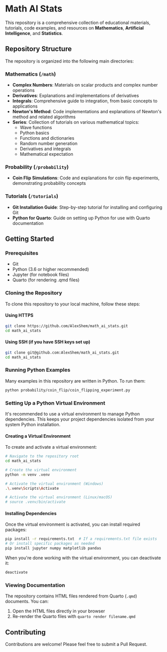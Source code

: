 # Math AI Stats

This repository is a comprehensive collection of educational materials, tutorials, code examples, and resources on **Mathematics**, **Artificial Intelligence**, and **Statistics**.

## Repository Structure

The repository is organized into the following main directories:

### Mathematics (`/math`)

- **Complex Numbers**: Materials on scalar products and complex number operations
- **Derivatives**: Explanations and implementations of derivatives
- **Integrals**: Comprehensive guide to integration, from basic concepts to applications
- **Newton's Method**: Code implementations and explanations of Newton's method and related algorithms
- **Series**: Collection of tutorials on various mathematical topics:
  - Wave functions
  - Python basics
  - Functions and dictionaries
  - Random number generation
  - Derivatives and integrals
  - Mathematical expectation

### Probability (`/probability`)

- **Coin Flip Simulations**: Code and explanations for coin flip experiments, demonstrating probability concepts

### Tutorials (`/tutorials`)

- **Git Installation Guide**: Step-by-step tutorial for installing and configuring Git
- **Python for Quarto**: Guide on setting up Python for use with Quarto documentation

## Getting Started

### Prerequisites

- Git
- Python (3.6 or higher recommended)
- Jupyter (for notebook files)
- Quarto (for rendering .qmd files)

### Cloning the Repository

To clone this repository to your local machine, follow these steps:

#### Using HTTPS

```bash
git clone https://github.com/AlexShem/math_ai_stats.git
cd math_ai_stats
```

#### Using SSH (if you have SSH keys set up)

```bash
git clone git@github.com:AlexShem/math_ai_stats.git
cd math_ai_stats
```

### Running Python Examples

Many examples in this repository are written in Python. To run them:

```bash
python probability/coin_flip/coin_flipping_experiment.py
```

### Setting Up a Python Virtual Environment

It's recommended to use a virtual environment to manage Python dependencies. This keeps your project dependencies isolated from your system Python installation.

#### Creating a Virtual Environment

To create and activate a virtual environment:

```bash
# Navigate to the repository root
cd math_ai_stats

# Create the virtual environment
python -m venv .venv

# Activate the virtual environment (Windows)
.\.venv\Scripts\Activate

# Activate the virtual environment (Linux/macOS)
# source .venv/bin/activate
```

#### Installing Dependencies

Once the virtual environment is activated, you can install required packages:

```bash
pip install -r requirements.txt  # If a requirements.txt file exists
# Or install specific packages as needed
pip install jupyter numpy matplotlib pandas
```

When you're done working with the virtual environment, you can deactivate it:

```bash
deactivate
```

### Viewing Documentation

The repository contains HTML files rendered from Quarto (`.qmd`) documents. You can:

1. Open the HTML files directly in your browser
2. Re-render the Quarto files with `quarto render filename.qmd`

## Contributing

Contributions are welcome! Please feel free to submit a Pull Request.
